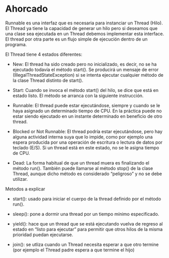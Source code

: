 # Ahorcado

Runnable es una interfaz que es necesaria para instanciar un Thread (Hilo). El Thread ya tiene la capacidad de generar un hilo pero si deseamos que una clase sea ejecutada en un Thread debemos implementar esta interface. El thread por otra parte es un flujo simple de ejecución dentro de un programa.



El Thread tiene 4 estados diferentes:
* New: El thread ha sido creado pero no inicializado, es decir, no se ha ejecutado todavía el método start(). Se producirá un mensaje de error (IllegalThreadStateException) si se intenta ejecutar cualquier método de la clase Thread distinto de start().

* Start: Cuando se invoca el método start() del hilo, se dice que está en estado listo. El método se arranca con la siguiente instrucción.

* Runnable: El thread puede estar ejecutándose, siempre y cuando se le haya asignado un determinado tiempo de CPU. En la práctica puede no estar siendo ejecutado en un instante determinado en beneficio de otro thread.

* Blocked or Not Runnable: El thread podría estar ejecutándose, pero hay alguna actividad interna suya que lo impide, como por ejemplo una espera producida por una operación de escritura o lectura de datos por teclado (E/S). Si un thread está en este estado, no se le asigna tiempo de CPU.

* Dead: La forma habitual de que un thread muera es finalizando el método run(). También puede llamarse al método stop() de la clase Thread, aunque dicho método es considerado “peligroso” y no se debe utilizar.




Metodos a explicar

* start(): usado para iniciar el cuerpo de la thread definido por el método run().

* sleep(): pone a dormir una thread por un  tiempo mínimo especificado.

* yield(): hace que un thread que se está ejecutando vuelva de regreso al estado en “listo para ejecutar” para permitir que otros
  hilos de la misma prioridad puedan ejecutarse.
  
* join(): se utliza cuando un Thread necesita esperar a que otro termine (por ejemplo el Thread padre espera a que termine el hijo)
